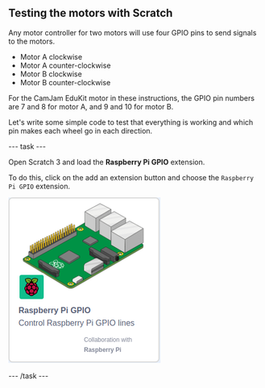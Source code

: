 ## Testing the motors with Scratch

Any motor controller for two motors will use four GPIO pins to send signals to the motors.
+ Motor A clockwise
+ Motor A counter-clockwise
+ Motor B clockwise
+ Motor B counter-clockwise

For the CamJam EduKit motor in these instructions, the GPIO pin numbers are 7 and 8 for motor A, and 9 and 10 for motor B.

Let's write some simple code to test that everything is working and which pin makes each wheel go in each direction.

--- task ---

Open Scratch 3 and load the **Raspberry Pi GPIO** extension.

To do this, click on the add an extension button and choose the `Raspberry Pi GPIO` extension.

![Add nthe Raspberry Pi GPIO extension](images/testing_GPIOextension.png)

--- /task ---


